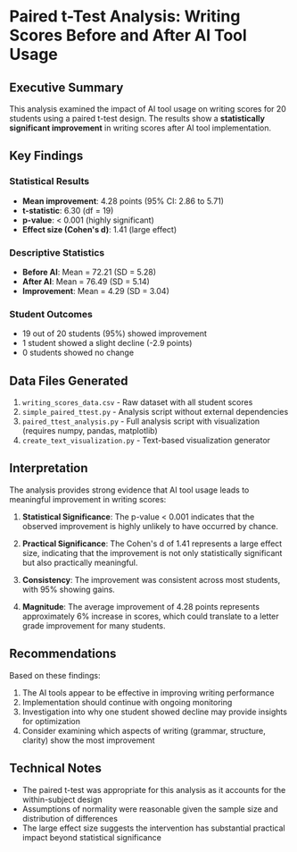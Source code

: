 # Paired t-Test Analysis: Writing Scores Before and After AI Tool Usage

## Executive Summary

This analysis examined the impact of AI tool usage on writing scores for 20 students using a paired t-test design. The results show a **statistically significant improvement** in writing scores after AI tool implementation.

## Key Findings

### Statistical Results
- **Mean improvement**: 4.28 points (95% CI: 2.86 to 5.71)
- **t-statistic**: 6.30 (df = 19)
- **p-value**: < 0.001 (highly significant)
- **Effect size (Cohen's d)**: 1.41 (large effect)

### Descriptive Statistics
- **Before AI**: Mean = 72.21 (SD = 5.28)
- **After AI**: Mean = 76.49 (SD = 5.14)
- **Improvement**: Mean = 4.29 (SD = 3.04)

### Student Outcomes
- 19 out of 20 students (95%) showed improvement
- 1 student showed a slight decline (-2.9 points)
- 0 students showed no change

## Data Files Generated
1. `writing_scores_data.csv` - Raw dataset with all student scores
2. `simple_paired_ttest.py` - Analysis script without external dependencies
3. `paired_ttest_analysis.py` - Full analysis script with visualization (requires numpy, pandas, matplotlib)
4. `create_text_visualization.py` - Text-based visualization generator

## Interpretation

The analysis provides strong evidence that AI tool usage leads to meaningful improvement in writing scores:

1. **Statistical Significance**: The p-value < 0.001 indicates that the observed improvement is highly unlikely to have occurred by chance.

2. **Practical Significance**: The Cohen's d of 1.41 represents a large effect size, indicating that the improvement is not only statistically significant but also practically meaningful.

3. **Consistency**: The improvement was consistent across most students, with 95% showing gains.

4. **Magnitude**: The average improvement of 4.28 points represents approximately 6% increase in scores, which could translate to a letter grade improvement for many students.

## Recommendations

Based on these findings:
1. The AI tools appear to be effective in improving writing performance
2. Implementation should continue with ongoing monitoring
3. Investigation into why one student showed decline may provide insights for optimization
4. Consider examining which aspects of writing (grammar, structure, clarity) show the most improvement

## Technical Notes

- The paired t-test was appropriate for this analysis as it accounts for the within-subject design
- Assumptions of normality were reasonable given the sample size and distribution of differences
- The large effect size suggests the intervention has substantial practical impact beyond statistical significance